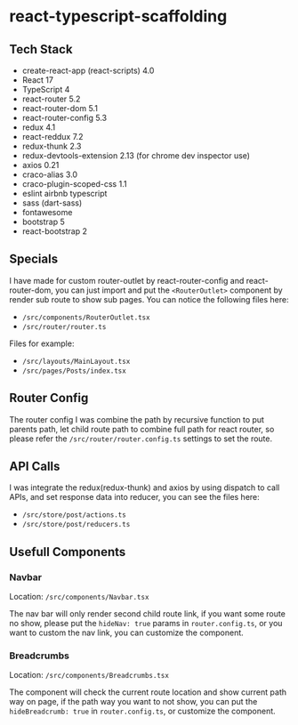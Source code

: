 # react-typescript-scaffolding

## Tech Stack
- create-react-app (react-scripts) 4.0
- React 17
- TypeScript 4
- react-router 5.2
- react-router-dom 5.1
- react-router-config 5.3
- redux 4.1
- react-reddux 7.2
- redux-thunk 2.3
- redux-devtools-extension 2.13 (for chrome dev inspector use)
- axios 0.21
- craco-alias 3.0
- craco-plugin-scoped-css 1.1
- eslint airbnb typescript
- sass (dart-sass)
- fontawesome
- bootstrap 5
- react-bootstrap 2

## Specials
I have made for custom router-outlet by react-router-config and react-router-dom, you can just import and put the `<RouterOutlet>` component by render sub route to show sub pages.
You can notice the following files here:
- `/src/components/RouterOutlet.tsx`
- `/src/router/router.ts`

Files for example:
- `/src/layouts/MainLayout.tsx`
- `/src/pages/Posts/index.tsx`

## Router Config

The router config I was combine the path by recursive function to put parents path, let child route path to combine full path for react router, so please refer the `/src/router/router.config.ts` settings to set the route.

## API Calls
I was integrate the redux(redux-thunk) and axios by using dispatch to call APIs, and set response data into reducer, you can see the files here:
- `/src/store/post/actions.ts`
- `/src/store/post/reducers.ts`

## Usefull Components
### Navbar
Location: `/src/components/Navbar.tsx`

The nav bar will only render second child route link, if you want some route no show, please put the `hideNav: true` params in `router.config.ts`, or you want to custom the nav link, you can customize the component.

### Breadcrumbs
Location: `/src/components/Breadcrumbs.tsx`

The component will check the current route location and show current path way on page, if the path way you want to not show, you can put the `hideBreadcrumb: true` in `router.config.ts`, or customize the component.
